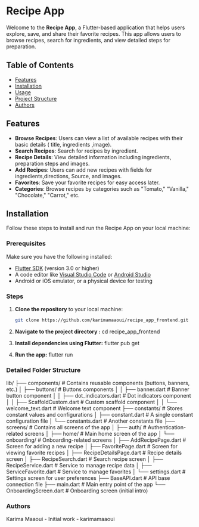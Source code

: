 # Recipe App

Welcome to the **Recipe App**, a Flutter-based application that helps users explore, save, and share their favorite recipes. This app allows users to browse recipes, search for ingredients, and view detailed steps for preparation.

## Table of Contents

- [Features](#features)
- [Installation](#installation)
- [Usage](#usage)
- [Project Structure](#project-structure)
- [Authors](#authors)

## Features

- **Browse Recipes**: Users can view a list of available recipes with their basic details ( title, ingredients ,image).
- **Search Recipes**: Search for recipes by ingredient.
- **Recipe Details**: View detailed information including ingredients, preparation steps and images.
- **Add Recipes**: Users can add new recipes with fields for ingredients,directions, Source, and images.
- **Favorites**: Save your favorite recipes for easy access later.
- **Categories**: Browse recipes by categories such as "Tomato," "Vanilla," "Chocolate," "Carrot," etc.

## Installation

Follow these steps to install and run the Recipe App on your local machine:

### Prerequisites

Make sure you have the following installed:

- [Flutter SDK](https://flutter.dev/docs/get-started/install) (version 3.0 or higher)
- A code editor like [Visual Studio Code](https://code.visualstudio.com/) or [Android Studio](https://developer.android.com/studio)
- Android or iOS emulator, or a physical device for testing

### Steps

1. **Clone the repository** to your local machine:

   ```bash
   git clone https://github.com/karimamaaoui/recipe_app_frontend.git

2. **Navigate to the project directory :**
   cd recipe_app_frontend
3. **Install dependencies using Flutter:**
   flutter pub get
4. **Run the app:**
   flutter run


### Detailed Folder Structure
lib/
├── components/             # Contains reusable components (buttons, banners, etc.)
│   ├── buttons/            # Buttons components
│   │   ├── banner.dart     # Banner button component
│   │   ├── dot_indicators.dart # Dot indicators component
│   │   ├── ScaffoldCustom.dart # Custom scaffold component
│   │   └── welcome_text.dart  # Welcome text component
├── constants/              # Stores constant values and configurations
│   ├── constant.dart       # A single constant configuration file
│   └── constants.dart      # Another constants file
├── screens/                # Contains all screens of the app
│   ├── auth/               # Authentication-related screens
│   ├── home/               # Main home screen of the app
│   └── onboarding/         # Onboarding-related screens
│       ├── AddRecipePage.dart # Screen for adding a new recipe
│       ├── FavoritePage.dart # Screen for viewing favorite recipes
│       ├── RecipeDetailsPage.dart # Recipe details screen
│       ├── RecipeSearch.dart # Search recipe screen
│       ├── RecipeService.dart # Service to manage recipe data
│       ├── ServiceFavorite.dart # Service to manage favorites
│       └── settings.dart   # Settings screen for user preferences
├── BaseAPI.dart            # API base connection file
├── main.dart               # Main entry point of the app
└── OnboardingScreen.dart   # Onboarding screen (initial intro)

### Authors
Karima Maaoui - Initial work - karimamaaoui